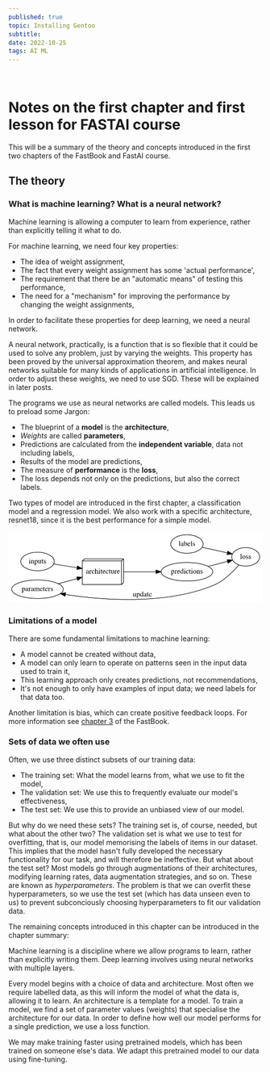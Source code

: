 ```yaml
---
published: true
topic: Installing Gentoo
subtitle: 
date: 2022-10-25
tags: AI ML
---
```


<br>

# Notes on the first chapter and first lesson for FASTAI course

This will be a summary of the theory and concepts introduced in the first two chapters of the FastBook and FastAI course.

## The theory

### What is machine learning? What is a neural network?

Machine learning is allowing a computer to learn from experience, rather than explicitly telling it what to do. 

For machine learning, we need four key properties:
 - The idea of weight assignment,
 - The fact that every weight assignment has some 'actual performance',
 - The requirement that there be an "automatic means" of testing this performance,
 - The need for a "mechanism" for improving the performance by changing the weight assignments,

In order to facilitate these properties for deep learning, we need a neural network.

A neural network, practically, is a function that is so flexible that it could be used to solve any problem, just by varying the weights. This property has been proved by the
universal approximation theorem, and makes neural networks suitable for many kinds of applications in artificial intelligence. In order to adjust these weights, we need to use SGD.
These will be explained in later posts.

The programs we use as neural networks are called models. This leads us to preload some Jargon:
- The blueprint of a **model** is the **architecture**,
- *Weights* are called **parameters**,
- Predictions are calculated from the **independent variable**, data not including labels,
- Results of the model are predictions,
- The measure of **performance** is the **loss**,
- The loss depends not only on the predictions, but also the correct labels.

Two types of model are introduced in the first chapter, a classification model and a regression model. We also work with a specific architecture, resnet18, since it is the best performance for a simple model.

![Diagram of the model working](/images/modeljargon.png)

### Limitations of a model

There are some fundamental limitations to machine learning:
- A model cannot be created without data,
- A model can only learn to operate on patterns seen in the input data used to train it,
- This learning approach only creates predictions, not recommendations,
- It's not enough to only have examples of input data; we need labels for that data too.

Another limitation is bias, which can create positive feedback loops. For more information see [chapter 3](https://nbviewer.org/github/fastai/fastbook/blob/master/03_ethics.ipynb) of the FastBook.

### Sets of data we often use
Often, we use three distinct subsets of our training data:
- The training set: What the model learns from, what we use to fit the model,
- The validation set: We use this to frequently evaluate our model's effectiveness,
- The test set: We use this to provide an unbiased view of our model.

But why do we need these sets? The training set is, of course, needed, but what about the other two? The validation set is what we use to test for overfitting, that is, our model memorising the labels of items in our dataset.
This implies that the model hasn't fully developed the necessary functionality for our task, and will therefore be ineffective. But what about the test set? Most models go through augmentations of their architectures, modifying
learning rates, data augmentation strategies, and so on. These are known as *hyperparameters*. The problem is that we can overfit these hyperparameters, so we use the test set (which has data unseen even to us) to prevent
subconciously choosing hyperparameters to fit our validation data.

The remaining concepts introduced in this chapter can be introduced in the chapter summary:

Machine learning is a discipline where we allow programs to learn, rather than explicitly writing them. Deep learning involves using neural networks with multiple layers.

Every model begins with a choice of data and architecture. Most often we require labelled data, as this will inform the model of what the data is, allowing it to learn. An architecture is a template for a model.
To train a model, we find a set of parameter values (weights) that specialise the architecture for our data. In order to define how well our model performs for a single prediction, we use a loss function.

We may make training faster using pretrained models, which has been trained on someone else's data. We adapt this pretrained model to our data using fine-tuning.